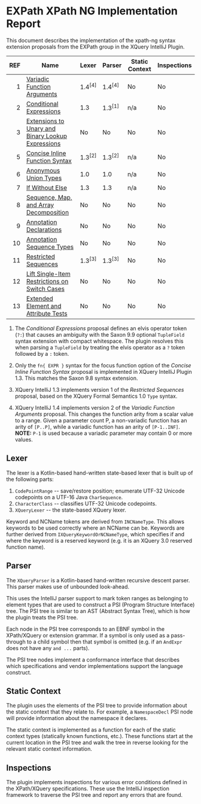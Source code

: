 # EXPath XPath NG Implementation Report

This document describes the implementation of the xpath-ng syntax extension
proposals from the EXPath group in the XQuery IntelliJ Plugin.

| REF | Name                                                                                           | Lexer               | Parser              | Static Context | Inspections |
|----:|------------------------------------------------------------------------------------------------|---------------------|---------------------|----------------|-------------|
|   1 | [Variadic Function Arguments](https://github.com/expath/xpath-ng/pull/1)                       | 1.4<sup>\[4\]</sup> | 1.4<sup>\[4\]</sup> | No             | No          |
|   2 | [Conditional Expressions](https://github.com/expath/xpath-ng/pull/2)                           | 1.3                 | 1.3<sup>\[1\]</sup> | n/a            | No          |
|   3 | [Extensions to Unary and Binary Lookup Expressions](https://github.com/expath/xpath-ng/pull/3) | No                  | No                  | No             | No          |
|   5 | [Concise Inline Function Syntax](https://github.com/expath/xpath-ng/pull/5)                    | 1.3<sup>\[2\]</sup> | 1.3<sup>\[2\]</sup> | n/a            | No          |
|   6 | [Anonymous Union Types](https://github.com/expath/xpath-ng/pull/6)                             | 1.0                 | 1.0                 | n/a            | No          |
|   7 | [If Without Else](https://github.com/expath/xpath-ng/pull/7)                                   | 1.3                 | 1.3                 | n/a            | No          |
|   8 | [Sequence, Map, and Array Decomposition](https://github.com/expath/xpath-ng/pull/8)            | No                  | No                  | No             | No          |
|   9 | [Annotation Declarations](https://github.com/expath/xpath-ng/pull/9)                           | No                  | No                  | No             | No          |
|  10 | [Annotation Sequence Types](https://github.com/expath/xpath-ng/pull/10)                        | No                  | No                  | No             | No          |
|  11 | [Restricted Sequences](https://github.com/expath/xpath-ng/pull/11)                             | 1.3<sup>\[3\]</sup> | 1.3<sup>\[3\]</sup> | No             | No          |
|  12 | [Lift Single-Item Restrictions on Switch Cases](https://github.com/expath/xpath-ng/pull/12)    | No                  | No                  | No             | No          |
|  13 | [Extended Element and Attribute Tests](https://github.com/expath/xpath-ng/pull/13)             | No                  | No                  | No             | No          |

1.  The *Conditional Expressions* proposal defines an elvis operator token
    (`?:`) that causes an ambiguity with the Saxon 9.9 optional `TupleField`
    syntax extension with compact whitespace. The plugin resolves this when
    parsing a `TupleField` by treating the elvis operator as a `?` token
    followed by a `:` token.

1.  Only the `fn{ EXPR }` syntax for the focus function option of the *Concise
    Inline Function Syntax* proposal is implemented in XQuery IntelliJ Plugin
    1.3. This matches the Saxon 9.8 syntax extension.

1.  XQuery IntelliJ 1.3 implements version 1 of the *Restricted Sequences*
    proposal, based on the XQuery Formal Semantics 1.0 `Type` syntax.

1.  XQuery IntelliJ 1.4 implements version 2 of the *Variadic Function Arguments*
    proposal. This changes the function arity from a scalar value to a range.
    Given a parameter count P, a non-variadic function has an arity of `[P..P]`,
    while a variadic function has an arity of `[P-1..INF]`. __NOTE:__ `P-1` is
    used because a variadic parameter may contain 0 or more values.

## Lexer

The lexer is a Kotlin-based hand-written state-based lexer that is built up of
the following parts:
1.  `CodePointRange` -- save/restore position; enumerate UTF-32 Unicode
    codepoints on a UTF-16 Java `CharSequence`.
1.  `CharacterClass` -- classifies UTF-32 Unicode codepoints.
1.  `XQueryLexer` -- the state-based XQuery lexer.

Keyword and NCName tokens are derived from `INCNameType`. This allows keywords
to be used correctly where an NCName can be. Keywords are further derived from
`IXQueryKeywordOrNCNameType`, which specifies if and where the keyword is a
reserved keyword (e.g. it is an XQuery 3.0 reserved function name).

## Parser

The `XQueryParser` is a Kotlin-based hand-written recursive descent parser.
This parser makes use of unbounded look-ahead.

This uses the IntelliJ parser support to mark token ranges as belonging to
element types that are used to construct a PSI (Program Structure Interface)
tree. The PSI tree is similar to an AST (Abstract Syntax Tree), which is how
the plugin treats the PSI tree.

Each node in the PSI tree corresponds to an EBNF symbol in the XPath/XQuery or
extension grammar. If a symbol is only used as a pass-through to a child symbol
then that symbol is omitted (e.g. if an `AndExpr` does not have any `and ...`
parts).

The PSI tree nodes implement a conformance interface that describes which
specifications and vendor implementations support the language construct.

## Static Context

The plugin uses the elements of the PSI tree to provide information about the
static context that they relate to. For example, a `NamespaceDecl` PSI node
will provide information about the namespace it declares.

The static context is implemented as a function for each of the static
context types (statically known functions, etc.). These functions start at
the current location in the PSI tree and walk the tree in reverse looking for
the relevant static context information.

## Inspections

The plugin implements inspections for various error conditions defined in the
XPath/XQuery specifications. These use the IntelliJ inspection framework to
traverse the PSI tree and report any errors that are found. 
